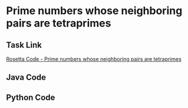 # Prime numbers whose neighboring pairs are tetraprimes

## Task Link
[Rosetta Code - Prime numbers whose neighboring pairs are tetraprimes](https://rosettacode.org/wiki/Prime_numbers_whose_neighboring_pairs_are_tetraprimes)

## Java Code
## Python Code
